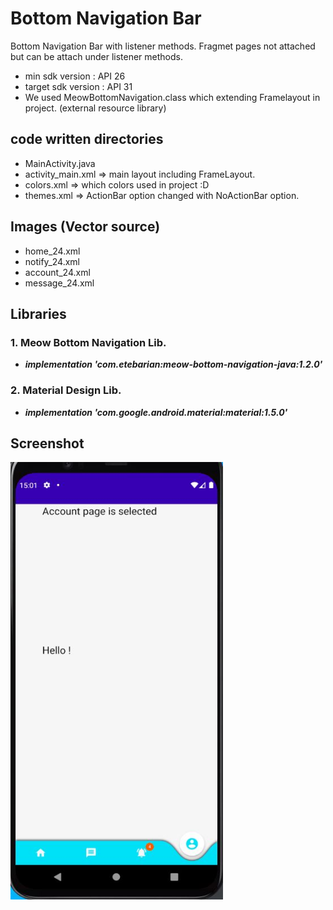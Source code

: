 # Bottom Navigation Bar
Bottom Navigation Bar with listener methods. Fragmet pages not attached but can be attach under listener methods.

* min sdk version : API 26
* target sdk version : API 31
* We used MeowBottomNavigation.class which extending Framelayout in project. (external resource library)

## code written directories 
* MainActivity.java
* activity_main.xml => main layout including FrameLayout.
* colors.xml => which colors used in project :D
* themes.xml => ActionBar option changed with NoActionBar option.

## Images (Vector source)
* home_24.xml
* notify_24.xml
* account_24.xml
* message_24.xml

## Libraries
 ### 1. Meow Bottom Navigation Lib.
* ***implementation 'com.etebarian:meow-bottom-navigation-java:1.2.0'***

 ### 2. Material Design Lib.
* ***implementation 'com.google.android.material:material:1.5.0'***

## Screenshot
<img src="https://raw.githubusercontent.com/mkiziltay/BottomNavigationBar/main/Screenshot.JPG" alt = "Adding Reminders" width=340 height=700>


